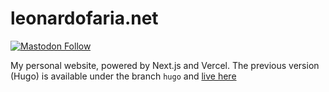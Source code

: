 # leonardofaria.net

[![Mastodon Follow](https://img.shields.io/mastodon/follow/109385504283977929?domain=https%3A%2F%2Findieweb.social&style=social)](https://indieweb.social/@leonardo)

My personal website, powered by Next.js and Vercel. The previous version (Hugo) is available under the branch `hugo` and [live here](https://hugo.leonardofaria.net)
